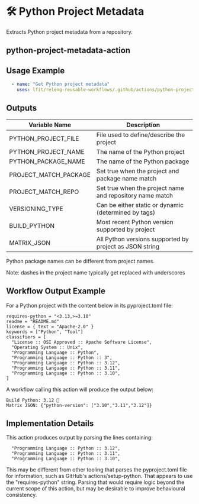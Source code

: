 <!--
# SPDX-License-Identifier: Apache-2.0
# SPDX-FileCopyrightText: 2024 The Linux Foundation
-->

# 🛠️ Python Project Metadata

Extracts Python project metadata from a repository.

## python-project-metadata-action

## Usage Example

<!-- markdownlint-disable MD013 -->

```yaml
  - name: "Get Python project metadata"
    uses: lfit/releng-reusable-workflows/.github/actions/python-project-metadata-action@main
```

<!-- markdownlint-enable MD013 -->

## Outputs

<!-- markdownlint-disable MD013 -->

| Variable Name         | Description                                              |
| --------------------- | -------------------------------------------------------- |
| PYTHON_PROJECT_FILE   | File used to define/describe the project                 |
| PYTHON_PROJECT_NAME   | The name of the Python project                           |
| PYTHON_PACKAGE_NAME   | The name of the Python package                           |
| PROJECT_MATCH_PACKAGE | Set true when the project and package name match         |
| PROJECT_MATCH_REPO    | Set true when the project name and repository name match |
| VERSIONING_TYPE       | Can be either static or dynamic (determined by tags)     |
| BUILD_PYTHON          | Most recent Python version supported by project          |
| MATRIX_JSON           | All Python versions supported by project as JSON string  |

Python package names can be different from project names.

Note: dashes in the project name typically get replaced with underscores

<!-- markdownlint-enable MD013 -->

## Workflow Output Example

For a Python project with the content below in its pyproject.toml file:

```console
requires-python = "<3.13,>=3.10"
readme = "README.md"
license = { text = "Apache-2.0" }
keywords = ["Python", "Tool"]
classifiers = [
  "License :: OSI Approved :: Apache Software License",
  "Operating System :: Unix",
  "Programming Language :: Python",
  "Programming Language :: Python :: 3",
  "Programming Language :: Python :: 3.12",
  "Programming Language :: Python :: 3.11",
  "Programming Language :: Python :: 3.10",
]
```

A workflow calling this action will produce the output below:

```console
Build Python: 3.12 💬
Matrix JSON: {"python-version": ["3.10","3.11","3.12"]}
```

## Implementation Details

This action produces output by parsing the lines containing:

```console
  "Programming Language :: Python :: 3.12",
  "Programming Language :: Python :: 3.11",
  "Programming Language :: Python :: 3.10",
```

This may be different from other tooling that parses the pyproject.toml file
for information, such as GitHub's actions/setup-python. That appears to use
the "requires-python" string. Parsing that would require logic beyond the
current scope of this action, but may be desirable to improve behavioural
consistency.

